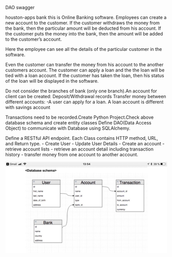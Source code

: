 DAO
swagger

houston-apps bank
this is Online Banking software. Employees can create a new account to the customer.
If the customer withdraws the money from the bank, then the particular amount will be deducted from his account. If the customer puts the money into the bank, then the amount will be added to the customer’s account.

Here the employee can see all the details of the particular customer in the software.

Even the customer can transfer the money from his account to the another customers account. The customer can apply a loan and the the loan will be tied with a loan account. If the customer has taken the loan, then his status of the loan will be displayed in the software.

Do not consider the branches of bank (only one branch).An account for client can be created: Deposit/Withdrawal records
Transfer money between different accounts:
-A user can apply for a loan. A loan account is different with savings account

Transactions need to be recorded.Create Python Project.Check above database schema and create entity classes
Define DAO(Data Access Object) to communicate with Database using SQLAlchemy.

Define a RESTful API endpoint. Each Class contains HTTP method, URL, and Return type.    - Create User     - Update User Details    - Create an account    - retrieve account lists    - retrieve an account detail including transaction history    - transfer money from one account to another account.

<img src="sx.jpg">